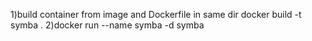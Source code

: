 1)build container from image and Dockerfile in same dir docker build -t symba .
2)docker run --name symba -d symba
